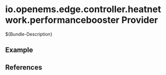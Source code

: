 # io.openems.edge.controller.heatnetwork.performancebooster Provider

${Bundle-Description}

## Example

## References

